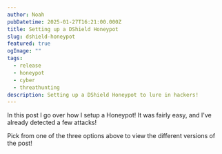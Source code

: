 ```yaml
---
author: Noah
pubDatetime: 2025-01-27T16:21:00.000Z
title: Setting up a DShield Honeypot
slug: dshield-honeypot
featured: true
ogImage: ""
tags:
  - release
  - honeypot
  - cyber
  - threathunting
description: Setting up a DShield Honeypot to lure in hackers!
---
```


In this post I go over how I setup a Honeypot!  It was fairly easy, and I've already detected a few attacks!

Pick from one of the three options above to view the different versions of the post!

<div id="technical" style="display: none"> 

# TECHNICAL

For those that don't know, a Honeypot is system that is presented to the open Internet as vulnerable with the intent of monitoring and researching various different types of attacks.  There are plenty of different ways to get this going, and it's a project I've wanted to do for quite a while now.  After seeing an email exchange on the SANS Advisory Board, I started looking into SANS' own Honeypot they developed.

The [DShield Honeypot](https://isc.sans.edu/honeypot.html) was developed to assist SANS' Internet Storm Center (ISC) in gathering data about the state of the Internet as a whole.  They collect a lot of interesting information about ongoing attacks which you can find [here](https://isc.sans.edu/data/).  By utilizing their Honeypot, you are able to contribute data and help improve the overall usefulness of the service they are providing.

SANS is a great organization that provides fantastic training (albeit for a price), so I decided to go with this particular option.  So let's get into it.

## Hardware

There were a few different options for setting it up including using a local VM or hosting a VM on AWS.  As I'm a little bit concerned with the possible cost of running this site on AWS, I chose to set up the Honeypot locally.  I purchased a Raspberry Pi a while ago, and was struggling to figure out what to do with it, so I chose to utilize it for this task.  You can find the full list of components I purchased below.  I bought this all from [pishop](https://www.pishop.us/), but you can find a full list of purchase options on the official Raspberry Pi website [here](https://www.raspberrypi.com), the list is available after you navigate to a particular device:

  - Raspberry Pi 3B+ ($35), [PiShop Link](https://www.pishop.us/product/raspberry-pi-3-model-b-plus/).
  - HighPi Pro Case ($12), [PiShop Link](https://www.pishop.us/product/highpi-pro-case-with-universal-port-for-raspberry-pi-3/).
  - Raspberry Pi Heatsinks ($2), [PiShop Link](https://www.pishop.us/product/aluminum-heatsink-for-raspberry-pi-b23-2-pack/).
  - Micro-USB Power Supply ($8), [PiShop Link](https://www.pishop.us/product/wall-adapter-power-supply-micro-usb-2-4a-5-25v/).
  - Raspberry Pi MicroSD 32 GB ($13), [PiShop Link](https://www.pishop.us/product/class-10-microsd-card-with-raspberry-pi-os-bookworm-32gb/).

I also bought an extra HDMI even though I have a dozen of those around, so I didn't include those in the final total cost of $70 which isn't too bad considering the project! You don't really need all of the above, and could realistically get this done with just the Pi and the power cord, but I wanted it to look nice and last a while.

## Practicality

Something I wanted to note before getting too far into this was the practicality of this setup.  You are not going to be catching bad guys and profiling APTs with a setup like this, and that's not really what it's meant for.  Most, if not all of the results you will see with a Honeypot like this is automated wide-scale attacks on long-disclosed publicly available vulnerabilities.

You won't make any world-changing observations with it, and won't really be able to attribute the attacks to any specific threat actor.  So what's the point?

The data from a Honeypot monitoring a single home is borderline meaningless when it comes to the grand scheme of things.  When data from hundreds and thousands of those same setups are aggregated and prepared for analysis however, you begin to see the big picture of the current state of the Internet.

If one specific port is suddenly being attacked across thousands of honeypots, it's possible some new vulnerability has been disclosed that's under active assault.  That type of information is invaluable when it comes to incident response and incident prevention.

On a more personal level, I'm going to be making blog posts off of any interesting attacks I see.  Doing a deep dive on the vulnerability that's being exploited, the payloads being deployed, and what can be done to prevent it.

## Setting up the Pi

Surprisingly, the most annoying part of this entire process was the Pi.  I used the purpose built Raspbian OS as it's optimized for the RaspBerry Pi's hardware, which ended up being a huge annoyance.

I ran into an issue during the honeypot install that required me to reset the OS, annoyingly there is no way (at least easily) to boot from a USB and reinstall the Raspbian OS.  I had to pull the SD card, plug it into a laptop, reinstall the OS, and then plug it back in.  Aside from that though, getting the actual Pi setup is fairly easy.

Focusing on my reinstall, I specifically chose a minimal install to avoid installing a GUI environment.  This should reduce the overall system load alongside reducing attack surface

Nothing too exciting in this section, just a fairly standard Linux OS install and configuration (e.g. setting up hostname and IPs), I did make sure to go into my router and ensure my Pi would have a static IP address, more on that later though.

## What can Dshield Do?

![Honeypot Image](../../assets/images/1-27-2025/Honeypots.png)

The project is open source, so you can look through the code if you want to [here](https://github.com/DShield-ISC/dshield).  Dshield is built using the [cowrie](https://github.com/cowrie/cowrie) honeypot software alongside some additional scripts.  Cowrie is primarily responsible for emulating both an SSH and Telnet honeypot.  Cowrie in and of itself is pretty cool, it lets you create files on an emulated operating system allowing you to monitor everything an attacker does when they access it.

DShield also configures a phony web server and a firewall, allowing you to monitor for incoming malicious web traffic and see what kind of ports are actively being attacked on your honeypot.  I'll get into a little bit of detail on some attacks I've seen since setting this up towards the end, but will save deep-dives for their own blog posts.

## Setting up DShield

The ISC has a nice video tutorial that, although a little outdated, helped me get through most of this.  You can find that [here](https://www.youtube.com/watch?v=fMqhoNnyvmE).  Additionally, there's a less detailed walkthrough on the Dshield Github page [here](https://github.com/DShield-ISC/dshield).

I'll go through some of the basic steps since nobody likes seeing a step-by-step, especially a rehashed one, and will include some of the difficulties I had.

### ISC Account

So, to start, you'll want to setup an account on the SANS ISC website so you can get an API key, you can find that [here](https://dshield.org/).  Once setup, you should enable 2FA and a recovery phone at the very least which you can find on your account page:


![ISC Account Page](../../assets/images/1-27-2025/ISC_Account.png)

It's a little bit weird to get to, but you need to click on the actual "My Account" text in the top right.

### Updating the Pi

I'm working on setting up a dedicated patching day for all of my home servers, but for now I just periodically do it.  I'll likely get something setup with Ansible to handle it at some point.  Regardless, this particular device will be a high priority one for me to update due to the nature of what it's hosting.  

Before doing anything I ran the below commands to get everything up to date:

```bash
apt -y update
apt -uy dist-upgrade
```

I don't usually work with Debian/Ubuntu aside from my Proxmox machine, so I learned a bit about how apt works:

- "apt update" simply updates the package listing, it doesn't actually conduct any updates.
- "apt upgrade" will update the actual packages, however it will not change what is currently installed (e.g. it won't uninstall packages or install new dependencies).
- "apt dist-upgrade" does the same as upgrade, but will install new packages and uninstall unneeded ones.

Very different from the RHEL based method of updating, I don't think I'm a fan of it.  Here's a screenshot of the "apt -uy dist-upgrade" command running:

![Dist Upgrade Command](../../assets/images/1-27-2025/dist-upgrade.png)

### Installing Dshield

Finally, with all of the setup out of the way, we can actually get to installing Dshield.  These steps will be abbreviated, I'm not a fan of blogs that just rehash what somebody else has said, I will however go over any difficulties I had, and how to get around them.

You begin by pulling the code from github and then running the install script.  The GUI that comes up with the install script is VERY finnicky, don't use tabs/shift-tabs to try to navigate through it, use arrow keys.  This particularly caused me a lot of headaches, I kept getting to a specific step and pressing tab which broke the install script requiring me to start over.

The second step will attempt to update packages, which we already did, but it's better to be safe than sorry:

![DShield Install Step 2](../../assets/images/1-27-2025/install-step-2.png)

The installer will then provide some yes/no questions related to privacy, this is because the data you collect will be sent to the SANS ISC, so no worries there.  A second prompt will inform you about the potential security concerns with running a honeypot, if you've gotten this far you should already be aware.

Next up you have to authenticate your install using that account we setup earlier, just copy paste your API key and enter the email you used to setup your account:

![DShield Install Step 4](../../assets/images/1-27-2025/install-step-4.png)

You then configure some network settings to help avoid logging info for any of your internal network devices:

![DShield Install Step 5](../../assets/images/1-27-2025/install-step-5.png)

Then you setup an SSL cert to use for your honeypot web server, you can update this as you wish but I just kept the defaults.  Be careful with tabs here or you'll mess up your install.  This is what your screen will look like if you messed something up:

![DShield Install Step 6](../../assets/images/1-27-2025/install-step-6.png)

Important to note that somewhere in the install, the SSH port you'll need to use to connect is changed from 22 to 12222.  After the install is done, you can reboot your Pi and the Honeypot should be setup!  I say should be because I ran into problems here.

Once your server is back up, you can run the below command to check the status.  

```bash
sudo /srv/dshield/status.sh
```

Note that until you update settings in your router, you may see some red here like I have in the below screenshot.  This can also happen if you haven't delivered results to ISC yet, it usually takes an hour or two for that to happen:

![DShield Install Step 7](../../assets/images/1-27-2025/install-step-7.png)

Now, if you messed up somewhere in the install, you have a couple of options.  I tried for several hours to fix the issue, but ultimately reinstalling Raspbian and reinstalling the DShield software is your best bet.  There are some uninstall steps listed on the DShield Github which you can try, but those didn't seem to work for me.

Regardless, once everything is installed correctly and data is being delivered to the ISC, you should see something like the below:

![DShield Install Good](../../assets/images/1-27-2025/install-good.png)

### Updating Your Router

Now for the sketchiest part, configuring your router to allow your honeypot to touch the Internet directly.  There's some debate here about the safety of this, my personal feelings are the 99% of attacks that will end up targeting your public IP address will be script kiddies or automated bots attempting to attack very specific vulnerabilities.  If, for whatever reason, an APT suddenly gets the urge to attack your home network, a honeypot isn't going to increase or decrease your risk of compromise at all.  

So, with that addressed, what should you do?  Each router is different, so you'll need to figure out the details on your own.  I won't provide screenshots here as that'll reveal a little too much info but here's the gist of what you need to do:

- Configure your router to use the Pi as a DMZ host.
- Configure your router to allow pings from the Public Internet (this step may or may not be necessary, but I figured I'd get better results if I kept it on).

Note that this is not a true DMZ, it is not logically separated from your home network.  This is a more simple method of forwarding all ports to another device, allowing the honeypot to see all traffic that's attempting to touch your home's public IP address.  

## All Done

With all of that out of the way, you officially have a honeypot running.  I'll be routing the logs to a log aggregator in a future blog post, but for now you can take a look at the results locally from the below log files, or you can see a slightly simplified version on the ISC website once your device starts delivering logs to them.

Below I go into a short analysis of one of the findings in the Firewall logs!

### Firewall Logs

You can find your honeypot's firewall log at /var/log/dshield.  You'll see lines for each individual connection a remote device makes to your public IP address as you can see below:

![DShield Firewall Log](../../assets/images/1-27-2025/DShield_Firewall.png)

I'll go through one of these lines that I thought was interesting, note that I cut out some of the line to make it fit better on the page:

*MAC=b8:27:eb:62:69:32:48:22:54:a1:e1:20:08:00 SRC=114.32.248.93 LEN=44 PROTO=TCP SPT=49516 DPT=23 SYN*

#### MAC Address
We know the MAC address of the remote device which can give us the type of device that sent the packet. 

Each MAC address has an OUI (Organizationally Unique Identifier), each company that produces an Internet Connectable device is provided an OUI that makes up the first 3 bytes of a MAC address.  In this case, B8:27:eb indicates that the device on the other end is also a Raspberry Pi as shown from the lookup I did [here](https://macaddress.io/mac-address-lookup/x5Dpg6V056):

![MAC Lookup](../../assets/images/1-27-2025/mac_lookup_1.png)

#### Source IP

We see that the source IP of this request was from 114.32.248.93.  We can check this IP on a few sites to get some info.

The first I'll do is just simply an IP Location lookup [here](https://whatismyipaddress.com/ip/114.32.248.93):

![IP Lookup](../../assets/images/1-27-2025/IP_Lookup_1.png)

Well that's weird, why's there a Raspberry Pi in Taiwan connecting to my home router?

Ok, lets now check it on VirusTotal.  VirusTotal is a great website for checking if sites or IPs are malicious, you can find my lookup [here](https://www.virustotal.com/gui/ip-address/114.32.248.93):

![VirusTotal Lookup](../../assets/images/1-27-2025/VirusTotal_Lookup_1.png)

Sounds like the IP is probably malicious, likely a bot scanning for vulnerable systems to install malware on.

Note that both the IP address and the MAC address could very well be spoofed, so the usefulness of this info is negligible in the long run, interesting never the less!

#### Other Info

A few other things are useful.  Although not a complete packet capture, we can see the Length of the packet was 44 bytes, the Protocol used was TCP, the Destination Port was 23, and that it was a SYN packet.

So, this appears to have been a TCP packet attempting to initiate a connection on Port 23 (Telnet).  The SYN packet has a very standard length of 44 bytes.  If I had to guess, this is likely a scan of any Internet connected devices to see which ones respond to an attempted connection on Telnet's port.

I wouldn't be surprised to find this same IP somewhere in the other logs attempting to compromise the Honeypot's Telnet server.  

So much info off of just a single log line!

### Web Server Logs

I'll save a deep analysis of these logs for a future blog post, but you can find logs for attempted connections to your Honeypot's web server at /srv/db.  The files will be named "webhoneypot-YYYY-MM-DD.json".  These are of limited use due to readability unless imported into a log aggregator! Something I'll be doing in the near future.

### SSH/Telnet Logs

SSH/Telnet logs collected by Cowrie can be found here:  /srv/cowrie/var/log/cowrie.  There are normal text logs and json logs, both of which have already gathered a ton of info for me.  Again though, I'll save a deeper analysis of that data for a separate blog post!

## That's It!

Thanks for reading if you managed to get this far! I'm really excited to do more with this project and I'd really appreciate hearing feedback!  Feel free to connect with me on LinkedIn or send me an Email!

</div>

<div id="fun" style="display: none"> 

# Not This Time!

No fun article this time, I wrote up a lot for the Technical section and don't have time to write up something fun unfortunately.

</div>

<div id="simple" style="display: none"> 

# What is a Honeypot?

Gaining intelligence on potential bad guys and their actions is a really important thing when it comes to Cybersecurity.  This is referred to by a few different terms such as Threat Intelligence and Threat Hunting.  But how do you gather intelligence on new threats?

One way of doing this is to use a Honeypot, a host that's meant to look inviting to attackers that sits exposed on the Internet.  It's like a house with all it's doors and windows open inviting burglars in, only the house is a manufactured set with cameras all around it.  If there is a lock, thieves will find the lock is weirdly easy to pick, thieves would find expensive jewelry sitting out undefended in the open.

In the same way, honeypots are designed to let bad guys in.  Once they get inside, every action they take is recorded for analysis later.  In this way, the good guys are able to gather intelligence on up and coming attacks, to better prepare for the future.  

# What is a Raspberry Pi?

I chose to setup my Honeypot on a device called a Raspberry Pi (Pi from here on).  Pis are tiny computers with everything you need on a single small board to run an operating system.  At ~$35, you'd be hard pressed to find a better bang for your buck when it comes to small projects.  You can check out the Hardware section in the Technical article to see my buying guide, if your interested there are hundreds of guides that go over some really cool projects you can do with them.

# What's the point of your Honeypot?

Well I don't expect to catch any bad guys, this Honeypot is fairly simple and will only entice some of the automated bots that prowl the Internet.  It was, however, some really great experience!  I'll be writing posts in the future analyzing some of the attacks I'm seeing.

On top of that, all of the data I'm collecting is being sent over to a group called the Internet Storm Center, an offshoot of SANS that tasks itself with monitoring the Internet for new and concerning attacks.

One Honeypot isn't going to provide much information, but thousands spread across the globe can give a really good picture of the overall state of the Internet!  If a bunch of these devices in the US suddenly start seeing a new type of attack, it can be assumed that something new is going on and will warrant further investigation.

</div>